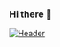 ### Hi there 👋

<!--
**Nishantarya80/Nishantarya80** is a ✨ _special_ ✨ repository because its `README.md` (this file) appears on your GitHub profile.

Here are some ideas to get you started:

- 🔭 I’m currently working on ...
- 🌱 I’m currently learning ...
- 👯 I’m looking to collaborate on ...
- 🤔 I’m looking for help with ...
- 💬 Ask me about ...
- 📫 How to reach me: ...
- 😄 Pronouns: ...
- ⚡ Fun fact: ...
-->
[![Header](https://raw.githubusercontent.com/MartinHeinz/<Nishantarya80>/<Nishantarya80>/readme_header.png "Header")](https://some-url.dev/)

